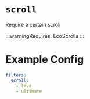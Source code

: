 # `scroll`

Require a certain scroll

:::warningRequires:
EcoScrolls
:::

# Example Config
```yaml
filters:
  scroll:
    - lava
    - ultimate
```
